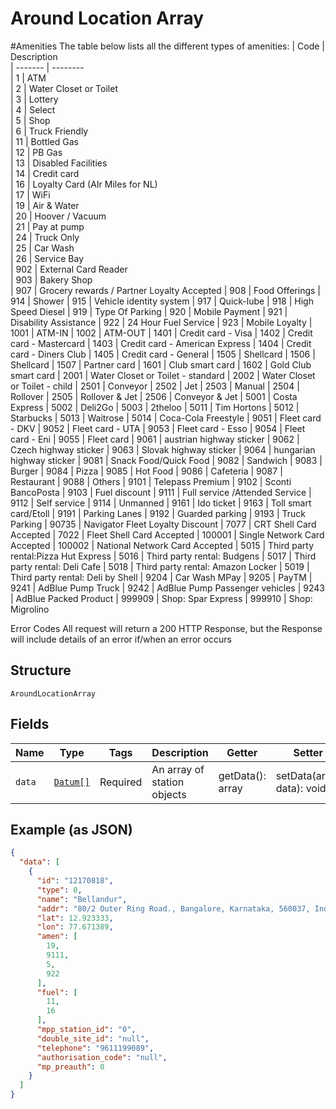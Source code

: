 
# Around Location Array

#Amenities The table below lists all the different types of amenities:
| Code    | Description  
| ------- | --------  
| 1       | ATM  
| 2       | Water Closet or Toilet  
| 3       | Lottery  
| 4       | Select  
| 5       | Shop  
| 6       | Truck Friendly  
| 11      | Bottled Gas  
| 12      | PB Gas  
| 13      | Disabled Facilities  
| 14      | Credit card  
| 16      | Loyalty Card (AIr Miles for NL)  
| 17      | WiFi  
| 19      | Air & Water  
| 20      | Hoover / Vacuum  
| 21      | Pay at pump  
| 24      | Truck Only  
| 25      | Car Wash  
| 26      | Service Bay  
| 902     | External Card Reader  
| 903     | Bakery Shop  
| 907     | Grocery rewards / Partner Loyalty Accepted
| 908     | Food Offerings
| 914     | Shower
| 915     | Vehicle identity system
| 917     | Quick-lube
| 918     | High Speed Diesel
| 919     | Type Of Parking
| 920     | Mobile Payment
| 921     | Disability Assistance
| 922     | 24 Hour Fuel Service
| 923     | Mobile Loyalty
| 1001    | ATM-IN
| 1002    | ATM-OUT
| 1401    | Credit card - Visa
| 1402    | Credit card - Mastercard
| 1403    | Credit card - American Express
| 1404    | Credit card - Diners Club
| 1405    | Credit card - General
| 1505    | Shellcard
| 1506    | Shellcard
| 1507    | Partner card
| 1601    | Club smart card
| 1602    | Gold Club smart card
| 2001    | Water Closet or Toilet - standard
| 2002    | Water Closet or Toilet - child
| 2501    | Conveyor
| 2502    | Jet
| 2503    | Manual
| 2504    | Rollover
| 2505    | Rollover & Jet
| 2506    | Conveyor & Jet
| 5001    | Costa Express
| 5002    | Deli2Go
| 5003    | 2theloo
| 5011    | Tim Hortons
| 5012    | Starbucks
| 5013    | Waitrose
| 5014    | Coca-Cola Freestyle
| 9051    | Fleet card - DKV
| 9052    | Fleet card - UTA
| 9053    | Fleet card - Esso
| 9054    | Fleet card - Eni
| 9055    | Fleet card
| 9061    | austrian highway sticker
| 9062    | Czech highway sticker
| 9063    | Slovak highway sticker
| 9064    | hungarian highway sticker
| 9081    | Snack Food/Quick Food
| 9082    | Sandwich
| 9083    | Burger
| 9084    | Pizza
| 9085    | Hot Food
| 9086    | Cafeteria
| 9087    | Restaurant
| 9088    | Others
| 9101    | Telepass Premium
| 9102    | Sconti BancoPosta
| 9103    | Fuel discount
| 9111    | Full service /Attended Service
| 9112    | Self service
| 9114    | Unmanned
| 9161    | Ido ticket
| 9163    | Toll smart card/Etoll
| 9191    | Parking Lanes
| 9192    | Guarded parking
| 9193    | Truck Parking
| 90735   | Navigator Fleet Loyalty Discount
| 7077    | CRT Shell Card Accepted
| 7022    | Fleet Shell Card Accepted
| 100001  | Single Network Card Accepted
| 100002  | National Network Card Accepted
| 5015    | Third party rental\:Pizza Hut Express
| 5016    | Third party rental\: Budgens
| 5017    | Third party rental\: Deli Cafe
| 5018    | Third party rental\: Amazon Locker
| 5019    | Third party rental\: Deli by Shell
| 9204    | Car Wash MPay
| 9205    | PayTM
| 9241    | AdBlue Pump Truck
| 9242    | AdBlue Pump Passenger vehicles
| 9243    | AdBlue Packed Product
| 999909  | Shop\: Spar Express
| 999910  | Shop\: Migrolino

Error Codes
All request will return a 200 HTTP Response, but the Response will include details of an error if/when an error occurs

## Structure

`AroundLocationArray`

## Fields

| Name | Type | Tags | Description | Getter | Setter |
|  --- | --- | --- | --- | --- | --- |
| `data` | [`Datum[]`](../../doc/models/datum.md) | Required | An array of station objects | getData(): array | setData(array data): void |

## Example (as JSON)

```json
{
  "data": [
    {
      "id": "12170818",
      "type": 0,
      "name": "Bellandur",
      "addr": "80/2 Outer Ring Road., Bangalore, Karnataka, 560037, India",
      "lat": 12.923333,
      "lon": 77.671389,
      "amen": [
        19,
        9111,
        5,
        922
      ],
      "fuel": [
        11,
        16
      ],
      "mpp_station_id": "0",
      "double_site_id": "null",
      "telephone": "9611199089",
      "authorisation_code": "null",
      "mp_preauth": 0
    }
  ]
}
```

